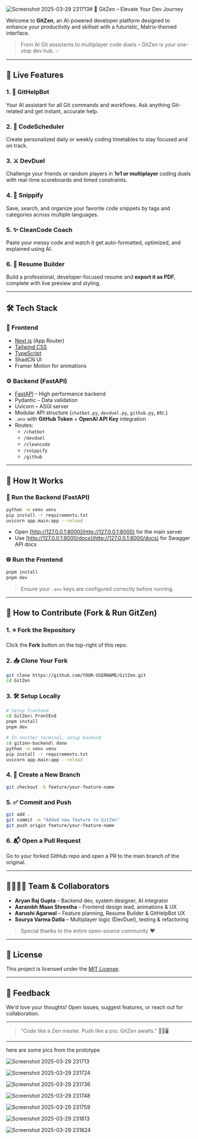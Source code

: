 ![Screenshot 2025-03-29 231713](https://github.com/user-attachments/assets/e08e1252-21ca-4222-8b86-88c017420ed4)# 🧠 GitZen – Elevate Your Dev Journey

Welcome to **GitZen**, an AI-powered developer platform designed to enhance your productivity and skillset with a futuristic, Matrix-themed interface.

> From AI Git assistants to multiplayer code duels – GitZen is your one-stop dev hub. 💡

---

## 🚀 Live Features

### 1. 🤖 **GitHelpBot**
Your AI assistant for all Git commands and workflows. Ask anything Git-related and get instant, accurate help.

### 2. 📅 **CodeScheduler**
Create personalized daily or weekly coding timetables to stay focused and on track.

### 3. ⚔️ **DevDuel**
Challenge your friends or random players in **1v1 or multiplayer** coding duels with real-time scoreboards and timed constraints.

### 4. 📁 **Snippify**
Save, search, and organize your favorite code snippets by tags and categories across multiple languages.

### 5. ✨ **CleanCode Coach**
Paste your messy code and watch it get auto-formatted, optimized, and explained using AI.

### 6. 📄 **Resume Builder**
Build a professional, developer-focused resume and **export it as PDF**, complete with live preview and styling.

---

## 🛠 Tech Stack

### 🎯 Frontend
- [Next.js](https://nextjs.org/) (App Router)
- [Tailwind CSS](https://tailwindcss.com/)
- [TypeScript](https://www.typescriptlang.org/)
- ShadCN UI
- Framer Motion for animations

### ⚙️ Backend (FastAPI)
- [FastAPI](https://fastapi.tiangolo.com/) – High performance backend
- Pydantic – Data validation
- Uvicorn – ASGI server
- Modular API structure (`chatbot.py`, `devduel.py`, `github.py`, etc.)
- `.env` with **GitHub Token** + **OpenAI API Key** integration
- Routes:
  - `/chatbot`
  - `/devduel`
  - `/cleancode`
  - `/snippify`
  - `/github`

---

## 🧩 How It Works

### 🔧 Run the Backend (FastAPI)

```bash
python -m venv venv
pip install -r requirements.txt
uvicorn app.main:app --reload
```

- Open [http://127.0.0.1:8000](http://127.0.0.1:8000) for the main server
- Use [http://127.0.0.1:8000/docs](http://127.0.0.1:8000/docs) for Swagger API docs

### 🌐 Run the Frontend

```bash
pnpm install
pnpm dev
```

> Ensure your `.env` keys are configured correctly before running.

---

## 👐 How to Contribute (Fork & Run GitZen)

### 1. ⭐ Fork the Repository
Click the **Fork** button on the top-right of this repo.

### 2. 📥 Clone Your Fork

```bash
git clone https://github.com/YOUR-USERNAME/GitZen.git
cd GitZen
```

### 3. 🛠 Setup Locally

```bash
# Setup frontend
cd GitZen\ FrontEnd
pnpm install
pnpm dev

# In another terminal, setup backend
cd gitzen-backend\ done
python -m venv venv
pip install -r requirements.txt
uvicorn app.main:app --reload
```

### 4. 🔀 Create a New Branch

```bash
git checkout -b feature/your-feature-name
```

### 5. ✅ Commit and Push

```bash
git add .
git commit -m "Added new feature to GitZen"
git push origin feature/your-feature-name
```

### 6. 📬 Open a Pull Request
Go to your forked GitHub repo and open a PR to the main branch of the original.

---

## 👨‍👩‍👧‍👦 Team & Collaborators

- **Aryan Raj Gupta** – Backend dev, system designer, AI integrator  
- **Aarambh Maan Shrestha** – Frontend design lead, animations & UX  
- **Aarushi Agarwal** – Feature planning, Resume Builder & GitHelpBot UX  
- **Sourya Varma Datla** – Multiplayer logic (DevDuel), testing & refactoring

> Special thanks to the entire open-source community ❤️

---

## 📄 License

This project is licensed under the [MIT License](LICENSE).

---

## 💬 Feedback

We'd love your thoughts! Open issues, suggest features, or reach out for collaboration.

---
> “Code like a Zen master. Push like a pro. GitZen awaits.” 🧘‍♂️🖥️

----------------------

here are some pics from the prototype 

![Screenshot 2025-03-29 231713](https://github.com/user-attachments/assets/e81a869a-9d7a-4765-8430-e85764d77a6e)

![Screenshot 2025-03-29 231724](https://github.com/user-attachments/assets/ee3d9fe8-c37d-4c7d-bc68-527736ef970c)

![Screenshot 2025-03-29 231736](https://github.com/user-attachments/assets/51893c1d-d7e6-451e-a625-48035ef30a55)

![Screenshot 2025-03-29 231748](https://github.com/user-attachments/assets/7461640e-c338-4b43-8fd0-ac76ae44fd04)

![Screenshot 2025-03-29 231759](https://github.com/user-attachments/assets/45f56fbd-02c8-4b1e-9e09-c83c0e96f28f)

![Screenshot 2025-03-29 231813](https://github.com/user-attachments/assets/dcc59975-ba4d-4daa-ab27-736744ea90ad)

![Screenshot 2025-03-29 231824](https://github.com/user-attachments/assets/29e5f968-816f-4625-bd8e-62f29d6397ce)
